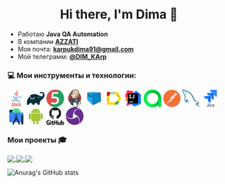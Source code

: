 <h1 align="center">Hi there, I'm Dima 👋 </h1>

 - Работаю **Java QA Automation**
 - В компании [**AZZATI**](https://azati.ai)
 - Моя почта: **<karpukdima91@gmail.com>**
 - Мой телеграмм: [**@DIM_KArp**](https://t.me/DIM_KArp)

### 💻 Мои инструменты и технологии:

<p align="left">
<img align="center" src="resources/java-original-wordmark.svg" height="40" width="40">
<img align="center" src="resources/gradle-original.svg" height="40" width="40">
<img align="center" src="resources/junit-original.svg" height="40" width="40">
<img align="center" src="resources/jenkins-original.svg" height="40" width="40">
<img align="center" src="resources/Selenoid.svg" height="40" width="40">
<img align="center" src="resources/Allure_Report.svg" height="40" width="40">
<img align="center" src="resources/intellij-original.svg" height="40" width="40">
<img align="center" src="resources/AllureTestOps.svg" height="40" width="40">
<img align="center" src="resources/postman-plain.svg" height="40" width="40">
<img align="center" src="resources/mysql-original.svg" height="40" width="40">
<img align="center" src="resources/jira-original-wordmark.svg" height="40" width="40">
<img align="center" src="resources/androidstudio-original.svg" height="40" width="40">
<img align="center" src="resources/android-original.svg" height="40" width="40">
<img align="center" src="resources/github-original-wordmark.svg" height="40" width="40">
<img align="center" src="resources/appium-svgrepo-com.svg" height="40" width="40">
</p>


### Мои проекты 🎓
<a href="https://github.com/DimaKarpuk/TwentyOneVek.git">
  <img align="center" src="https://github-readme-stats.vercel.app/api/pin/?username=DimaKarpuk&repo=TwentyOneVek&theme=dracula" />
</a> <a href="https://github.com/DimaKarpuk/demoQaAPI">
  <img align="center" src="https://github-readme-stats.vercel.app/api/pin/?username=DimaKarpuk&repo=demoQaAPI&theme=dracula" />
</a> <a href="https://github.com/DimaKarpuk/wikipediaMobileTest">
  <img align="center" src="https://github-readme-stats.vercel.app/api/pin/?username=DimaKarpuk&repo=wikipediaMobileTest&theme=dracula" />
</a>

![Anurag's GitHub stats](https://github-readme-stats.vercel.app/api?username=DimaKarpuk&show_icons=true&bg_color=00000000)

<!--
**DimaKarpuk/DimaKarpuk** is a ✨ _special_ ✨ repository because its `README.md` (this file) appears on your GitHub profile.

Here are some ideas to get you started:

- 🔭 I’m currently working on ...
- 🌱 I’m currently learning ...
- 👯 I’m looking to collaborate on ...
- 🤔 I’m looking for help with ...
- 💬 Ask me about ...
- 📫 How to reach me: ...
- 😄 Pronouns: ...
- ⚡ Fun fact: ...
-->

